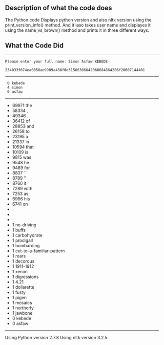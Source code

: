 ## Description of what the code does
   The Python code Displays python version and also nltk version using the print_version_info() method.
And it laso takes user name and displayes it using the name_vs_brown() method and prints it in three
different ways.

## What the Code Did
-----------------------------

    Please enter your full name: Simon Asfaw KEBEDE
	
    234033f074ea0858ae9989a438f0e31586306642060684864206f20607144401
	
-----------------------------
     0 kebede
     4 simon
     0 asfaw
-----------------------------
 - 69971 the
 - 58334 ,
 - 49346 .
 - 36412 of
 - 28853 and
 - 26158 to
 - 23195 a
 - 21337 in
 - 10594 that
 - 10109 is
 - 9815 was
 - 9548 he
 - 9489 for
 - 8837 ``
 - 8789 ''
 - 8760 it
 - 7289 with
 - 7253 as
 - 6996 his
 - 6741 on
 -    . 
 -    . 
 -    . 
 -    1 no-driving
 -    1 buffs
 -    1 carbohydrate
 -    1 prodigall
 -    1 bombarding
 -    1 cut-to-a-familiar-pattern
 -    1 roars
 -    1 decorous
 -    1 1911-1912
 -    1 xenon
 -    1 digressions
 -    1 4.21
 -    1 dollarette
 -    1 fusty
 -    1 pigen
 -    1 mosaics
 -    1 northerly
 -    1 jawbone
 -    0 kebede
 -    0 asfaw
-----------------------------
Using Python version 2.7.8
Using nltk version 3.2.5